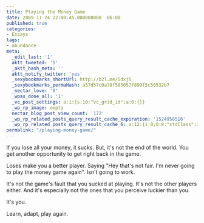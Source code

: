 ```yaml
---
title: Playing the Money Game
date: 2009-11-24 22:00:45.000000000 -06:00
published: true
categories:
- Essays
tags:
- abundance
meta:
  _edit_last: '1'
  aktt_tweeted: '1'
  _aktt_hash_meta: ''
  aktt_notify_twitter: 'yes'
  _sexybookmarks_shortUrl: http://b2l.me/5dxj5
  _sexybookmarks_permaHash: a57d57c0a78f585057f899f5c50532b7
  _nectar_love: '0'
  _wpas_done_all: '1'
  _vc_post_settings: a:1:{s:10:"vc_grid_id";a:0:{}}
  _wp_rp_image: empty
  nectar_blog_post_view_count: '172'
  _wp_rp_related_posts_query_result_cache_expiration: '1524958516'
  _wp_rp_related_posts_query_result_cache_6: a:12:{i:0;O:8:"stdClass":2:{s:7:"post_id";s:4:"2330";s:5:"score";s:17:"46.18591508652284";}i:1;O:8:"stdClass":2:{s:7:"post_id";s:3:"239";s:5:"score";s:17:"46.18591508652284";}i:2;O:8:"stdClass":2:{s:7:"post_id";s:4:"2342";s:5:"score";s:17:"44.81631066965558";}i:3;O:8:"stdClass":2:{s:7:"post_id";s:3:"369";s:5:"score";s:17:"42.97164457704004";}i:4;O:8:"stdClass":2:{s:7:"post_id";s:3:"382";s:5:"score";s:17:"39.51086353131696";}i:5;O:8:"stdClass":2:{s:7:"post_id";s:3:"585";s:5:"score";s:18:"37.834345298226225";}i:6;O:8:"stdClass":2:{s:7:"post_id";s:3:"647";s:5:"score";s:18:"36.570788829878474";}i:7;O:8:"stdClass":2:{s:7:"post_id";s:3:"290";s:5:"score";s:17:"36.47200331925005";}i:8;O:8:"stdClass":2:{s:7:"post_id";s:3:"421";s:5:"score";s:17:"36.46474088135896";}i:9;O:8:"stdClass":2:{s:7:"post_id";s:3:"234";s:5:"score";s:17:"36.46474088135896";}i:10;O:8:"stdClass":2:{s:7:"post_id";s:3:"228";s:5:"score";s:17:"36.46474088135896";}i:11;O:8:"stdClass":2:{s:7:"post_id";s:4:"1483";s:5:"score";s:17:"35.20118441301121";}}
permalink: "/playing-money-game/"
---
```

If you lose all your money, it sucks. But, it's not the end of the world. You get another opportunity to get right back in the game.

Loses make you a better player. Saying "Hey that's not fair. I'm never going to play the money game again". Isn't going to work.

It's not the game's fault that you sucked at playing. It's not the other players either. And it's especially not the ones that you perceive luckier than you.

It's you.

Learn, adapt, play again.
